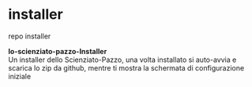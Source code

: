 # installer
repo installer

<b>lo-scienziato-pazzo-Installer</b><br>
Un installer dello Scienziato-Pazzo, una volta installato si auto-avvia e scarica lo zip da github, mentre ti mostra la schermata di configurazione iniziale<br>
